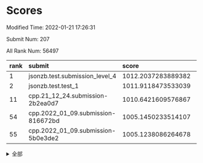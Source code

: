 # Scores

Modified Time: 2022-01-21 17:26:31

Submit Num: 207

All Rank Num: 56497

| rank |               submit               |       score        |       sigma        | pk_num |
| :--- | :--------------------------------- | :----------------- | :----------------- | :----- |
| 1    | jsonzb.test.submission_level_4     | 1012.2037283889382 | 0.8006641959198856 | 1095   |
| 2    | jsonzb.test.test_1                 | 1011.9118473533039 | 0.7817238214393856 | 1089   |
| 11   | cpp.21_12_24.submission-2b2ea0d7   | 1010.6421609576867 | 0.7941783352404201 | 1089   |
| 54   | cpp.2022_01_09.submission-816672bd | 1005.1450233514107 | 0.7063830794327843 | 1089   |
| 55   | cpp.2022_01_09.submission-5b0e3de2 | 1005.1238086264678 | 0.7191313646589456 | 1092   |


<details>
<summary>全部</summary>

| rank |                 submit                 |       score        |       sigma        | pk_num |
| :--- | :------------------------------------- | :----------------- | :----------------- | :----- |
| 1    | jsonzb.test.submission_level_4         | 1012.2037283889382 | 0.8006641959198856 | 1095   |
| 2    | jsonzb.test.test_1                     | 1011.9118473533039 | 0.7817238214393856 | 1089   |
| 3    | gobigger.level_3.submission_level_3_27 | 1011.2536748619282 | 0.7742884267963347 | 1093   |
| 4    | gobigger.level_3.submission_level_3_44 | 1011.1441681976116 | 0.7673679483930111 | 1086   |
| 5    | gobigger.level_3.submission_level_3_4  | 1011.0276104203291 | 0.7661644614605769 | 1089   |
| 6    | gobigger.level_3.submission_level_3_35 | 1010.9442063679027 | 0.7902953837253902 | 1097   |
| 7    | gobigger.level_3.submission_level_3_42 | 1010.9273198264566 | 0.7909940013398841 | 1094   |
| 8    | gobigger.level_3.submission_level_3_0  | 1010.8709631849562 | 0.7671482705431399 | 1090   |
| 9    | gobigger.level_3.submission_level_3_13 | 1010.739272866537  | 0.7611685847714786 | 1095   |
| 10   | gobigger.level_3.submission_level_3_9  | 1010.6560857419628 | 0.7589910073921042 | 1093   |
| 11   | cpp.21_12_24.submission-2b2ea0d7       | 1010.6421609576867 | 0.7941783352404201 | 1089   |
| 12   | gobigger.level_3.submission_level_3_19 | 1010.5111992259099 | 0.7637437206481302 | 1093   |
| 13   | gobigger.level_3.submission_level_3_15 | 1010.3811972981257 | 0.7812274884864406 | 1096   |
| 14   | gobigger.level_3.submission_level_3_16 | 1010.3704533916884 | 0.7683372757338309 | 1093   |
| 15   | gobigger.level_3.submission_level_3_7  | 1010.3213090597449 | 0.7538556106430226 | 1089   |
| 16   | gobigger.level_3.submission_level_3_30 | 1010.2900097952884 | 0.7500146440665346 | 1090   |
| 17   | gobigger.level_3.submission_level_3_14 | 1010.2894210455222 | 0.7555451473265448 | 1092   |
| 18   | gobigger.level_3.submission_level_3_49 | 1010.2237019493087 | 0.7667852800175472 | 1090   |
| 19   | gobigger.level_3.submission_level_3_28 | 1010.2147133073395 | 0.7308007055203991 | 1090   |
| 20   | gobigger.level_3.submission_level_3_33 | 1010.1876225484493 | 0.7410511434318567 | 1093   |
| 21   | gobigger.level_3.submission_level_3_25 | 1010.1811090931633 | 0.7808840103799899 | 1091   |
| 22   | gobigger.level_3.submission_level_3_18 | 1010.1204248550096 | 0.7619878875605665 | 1090   |
| 23   | gobigger.level_3.submission_level_3_23 | 1010.018165096545  | 0.7762677140549834 | 1091   |
| 24   | gobigger.level_3.submission_level_3_26 | 1010.0102633927534 | 0.7521876365509024 | 1094   |
| 25   | gobigger.level_3.submission_level_3_24 | 1009.9900086413352 | 0.7542026620516256 | 1089   |
| 26   | gobigger.level_3.submission_level_3_1  | 1009.978225863305  | 0.7533209999232235 | 1092   |
| 27   | gobigger.level_3.submission_level_3_11 | 1009.9710161635753 | 0.7474187697027911 | 1088   |
| 28   | gobigger.level_3.submission_level_3_6  | 1009.967321105642  | 0.7916696087669973 | 1089   |
| 29   | gobigger.level_3.submission_level_3_2  | 1009.9180226167385 | 0.7594731591138685 | 1095   |
| 30   | gobigger.level_3.submission_level_3_48 | 1009.8622379926102 | 0.7643591651095883 | 1090   |
| 31   | gobigger.level_3.submission_level_3_47 | 1009.6693543947431 | 0.7759841090055626 | 1094   |
| 32   | gobigger.level_3.submission_level_3_17 | 1009.6419399850708 | 0.7810566504885217 | 1087   |
| 33   | gobigger.level_3.submission_level_3_41 | 1009.6358051821157 | 0.7308534725956792 | 1091   |
| 34   | gobigger.level_3.submission_level_3_21 | 1009.5873104055455 | 0.7420810115893574 | 1094   |
| 35   | gobigger.level_3.submission_level_3_43 | 1009.5581594062083 | 0.7401828050222212 | 1093   |
| 36   | gobigger.level_3.submission_level_3_12 | 1009.550677395159  | 0.7612925336178996 | 1093   |
| 37   | gobigger.level_3.submission_level_3_39 | 1009.4409563005916 | 0.7649043997927784 | 1098   |
| 38   | gobigger.level_3.submission_level_3_40 | 1009.4307380110905 | 0.7558097583512964 | 1095   |
| 39   | gobigger.level_3.submission_level_3_46 | 1009.4221576021238 | 0.7491974955447958 | 1092   |
| 40   | gobigger.level_3.submission_level_3_34 | 1009.3939132376871 | 0.7777177020362988 | 1092   |
| 41   | gobigger.level_3.submission_level_3_8  | 1009.3800530206274 | 0.7560019612204416 | 1092   |
| 42   | gobigger.level_3.submission_level_3_38 | 1009.356471004476  | 0.7479289240558475 | 1090   |
| 43   | gobigger.level_3.submission_level_3_45 | 1009.3364567560425 | 0.762395364683138  | 1092   |
| 44   | gobigger.level_3.submission_level_3_3  | 1009.3235915915417 | 0.7558502437887469 | 1087   |
| 45   | gobigger.level_3.submission_level_3_31 | 1009.2642021505675 | 0.7678514353033967 | 1093   |
| 46   | gobigger.level_3.submission_level_3_29 | 1008.8745070553684 | 0.7531789738074025 | 1092   |
| 47   | gobigger.level_3.submission_level_3_32 | 1008.7018009047687 | 0.7653301300289915 | 1085   |
| 48   | gobigger.level_3.submission_level_3_22 | 1008.5835614624505 | 0.7528215616848961 | 1098   |
| 49   | gobigger.level_3.submission_level_3_37 | 1008.5375367548253 | 0.7734515609859222 | 1094   |
| 50   | gobigger.level_3.submission_level_3_20 | 1008.3366217581337 | 0.7332448566280387 | 1090   |
| 51   | gobigger.level_3.submission_level_3_5  | 1008.3211735420335 | 0.7473429612137397 | 1087   |
| 52   | gobigger.level_3.submission_level_3_36 | 1007.9830237565435 | 0.7532987612759181 | 1093   |
| 53   | gobigger.level_3.submission_level_3_10 | 1007.8553249549244 | 0.7224915991059234 | 1087   |
| 54   | cpp.2022_01_09.submission-816672bd     | 1005.1450233514107 | 0.7063830794327843 | 1089   |
| 55   | cpp.2022_01_09.submission-5b0e3de2     | 1005.1238086264678 | 0.7191313646589456 | 1092   |
| 56   | gobigger.level_1.submission_level_1_29 | 1004.96153208055   | 0.7260372643630791 | 1091   |
| 57   | gobigger.level_1.submission_level_1_31 | 1004.641806312694  | 0.7267693797189789 | 1099   |
| 58   | gobigger.level_1.submission_level_1_30 | 1004.4507716245669 | 0.7272176204928311 | 1095   |
| 59   | gobigger.level_1.submission_level_1_20 | 1004.2263039359757 | 0.7204989598112976 | 1090   |
| 60   | gobigger.level_1.submission_level_1_34 | 1004.2216414041118 | 0.7139954312653835 | 1092   |
| 61   | gobigger.level_1.submission_level_1_3  | 1004.2175275132184 | 0.7113385762423281 | 1090   |
| 62   | gobigger.level_1.submission_level_1_26 | 1004.1817882798675 | 0.7163692151326351 | 1091   |
| 63   | gobigger.level_1.submission_level_1_35 | 1004.0719583187118 | 0.7203343558541387 | 1091   |
| 64   | gobigger.level_1.submission_level_1_27 | 1004.0037505736484 | 0.7072318728211734 | 1093   |
| 65   | gobigger.level_1.submission_level_1_25 | 1003.9956955377193 | 0.7214747171238659 | 1097   |
| 66   | gobigger.level_1.submission_level_1_48 | 1003.9686726008738 | 0.7045596780355361 | 1085   |
| 67   | gobigger.level_1.submission_level_1_6  | 1003.8836405522021 | 0.7310553741638653 | 1092   |
| 68   | gobigger.level_1.submission_level_1_47 | 1003.8697478214045 | 0.7163325796893126 | 1090   |
| 69   | gobigger.level_1.submission_level_1_41 | 1003.7610967590317 | 0.7140482274947895 | 1093   |
| 70   | gobigger.level_1.submission_level_1_49 | 1003.712221430462  | 0.7249927216350057 | 1089   |
| 71   | gobigger.level_1.submission_level_1_32 | 1003.6260501324097 | 0.7136894454359064 | 1093   |
| 72   | gobigger.level_1.submission_level_1_9  | 1003.4640920348044 | 0.7242129968542865 | 1093   |
| 73   | gobigger.level_1.submission_level_1_24 | 1003.4621261633528 | 0.726854315791018  | 1089   |
| 74   | gobigger.level_1.submission_level_1_11 | 1003.4371922235802 | 0.7108487859903181 | 1090   |
| 75   | gobigger.level_1.submission_level_1_33 | 1003.4339990715644 | 0.7235425599912098 | 1087   |
| 76   | gobigger.level_1.submission_level_1_7  | 1003.3441257020413 | 0.7123478664753756 | 1094   |
| 77   | gobigger.level_1.submission_level_1_15 | 1003.3065916678494 | 0.7190062743689961 | 1092   |
| 78   | gobigger.level_1.submission_level_1_10 | 1003.2599880696487 | 0.7225647484899081 | 1086   |
| 79   | gobigger.level_1.submission_level_1_12 | 1003.2464542391193 | 0.7156347033970665 | 1093   |
| 80   | gobigger.level_1.submission_level_1_46 | 1003.2173521064266 | 0.7152611227537959 | 1091   |
| 81   | gobigger.level_1.submission_level_1_18 | 1003.195726314055  | 0.716226417906956  | 1092   |
| 82   | gobigger.level_1.submission_level_1_22 | 1003.1556318970866 | 0.7197730587361494 | 1092   |
| 83   | gobigger.level_1.submission_level_1_2  | 1003.0366200934784 | 0.7078582872272672 | 1089   |
| 84   | gobigger.level_1.submission_level_1_13 | 1002.9410549411836 | 0.718882509576876  | 1094   |
| 85   | gobigger.level_1.submission_level_1_40 | 1002.9328188240397 | 0.7133823737565173 | 1088   |
| 86   | gobigger.level_1.submission_level_1_21 | 1002.926431472061  | 0.71838418431137   | 1094   |
| 87   | gobigger.level_1.submission_level_1_8  | 1002.9038168398065 | 0.7215785593792511 | 1093   |
| 88   | gobigger.level_1.submission_level_1_23 | 1002.8170459422229 | 0.7156877558924801 | 1091   |
| 89   | gobigger.level_1.submission_level_1_16 | 1002.7627466596534 | 0.714277505834859  | 1093   |
| 90   | gobigger.level_1.submission_level_1_39 | 1002.7602214394193 | 0.7272106829278736 | 1093   |
| 91   | gobigger.level_1.submission_level_1_1  | 1002.7554427048477 | 0.7119333606996538 | 1093   |
| 92   | gobigger.level_1.submission_level_1_43 | 1002.7481796778478 | 0.714673859125216  | 1089   |
| 93   | gobigger.level_1.submission_level_1_0  | 1002.7445109907545 | 0.7272403643815134 | 1095   |
| 94   | gobigger.level_1.submission_level_1_37 | 1002.4355286626054 | 0.7135216787184989 | 1089   |
| 95   | gobigger.level_1.submission_level_1_14 | 1002.4059465081621 | 0.7144866528258085 | 1092   |
| 96   | gobigger.level_1.submission_level_1_5  | 1002.3465095126569 | 0.7150129265435672 | 1098   |
| 97   | gobigger.level_1.submission_level_1_4  | 1002.3108897171479 | 0.7328045543776006 | 1094   |
| 98   | gobigger.level_1.submission_level_1_44 | 1002.2942322093259 | 0.7053744024679498 | 1091   |
| 99   | gobigger.level_1.submission_level_1_28 | 1002.2574677705724 | 0.7004887562614472 | 1088   |
| 100  | gobigger.level_1.submission_level_1_45 | 1002.2391798210303 | 0.7233350851705765 | 1093   |
| 101  | gobigger.level_1.submission_level_1_19 | 1002.1977915885157 | 0.7168371652626226 | 1092   |
| 102  | gobigger.level_1.submission_level_1_17 | 1002.1280226091067 | 0.7083697766887839 | 1091   |
| 103  | gobigger.level_1.submission_level_1_38 | 1001.9898913079264 | 0.713591592906757  | 1089   |
| 104  | gobigger.level_1.submission_level_1_42 | 1001.959594874048  | 0.7069937653048427 | 1092   |
| 105  | gobigger.level_1.submission_level_1_36 | 1001.3869816718778 | 0.7149259493885849 | 1087   |
| 106  | gobigger.random.submission_random_8    | 997.6316822417597  | 0.7052220216831304 | 1093   |
| 107  | gobigger.random.submission_random_2    | 997.2916946189192  | 0.70982432398034   | 1092   |
| 108  | gobigger.random.submission_random_15   | 997.1806870260464  | 0.7113325511843477 | 1091   |
| 109  | gobigger.random.submission_random_27   | 997.0823207577519  | 0.7207561924794736 | 1089   |
| 110  | gobigger.random.submission_random_24   | 997.0774031511423  | 0.7046864680346399 | 1088   |
| 111  | gobigger.random.submission_random_20   | 997.0543335820089  | 0.7128644853129317 | 1092   |
| 112  | gobigger.random.submission_random_32   | 996.8768465494509  | 0.7087474011096956 | 1089   |
| 113  | gobigger.random.submission_random_7    | 996.8712830091863  | 0.716415572740815  | 1088   |
| 114  | gobigger.random.submission_random_17   | 996.7981352826794  | 0.70849387997638   | 1091   |
| 115  | gobigger.random.submission_random_38   | 996.7637615403906  | 0.7092125741664251 | 1088   |
| 116  | gobigger.random.submission_random_9    | 996.6754129684963  | 0.7001411952013417 | 1097   |
| 117  | gobigger.random.submission_random_14   | 996.5049623090985  | 0.7205744363093267 | 1091   |
| 118  | gobigger.random.submission_random_39   | 996.4963350647835  | 0.7116187013082678 | 1087   |
| 119  | gobigger.random.submission_random_40   | 996.4715808764454  | 0.7032024011571867 | 1097   |
| 120  | gobigger.random.submission_random_25   | 996.4377110737825  | 0.7061540109560516 | 1099   |
| 121  | gobigger.random.submission_random_48   | 996.3750958722002  | 0.711334373027957  | 1092   |
| 122  | gobigger.random.submission_random_26   | 996.1836506322533  | 0.7113689372665865 | 1094   |
| 123  | gobigger.random.submission_random_36   | 996.1536475465481  | 0.7150859253534804 | 1090   |
| 124  | gobigger.random.submission_random_49   | 996.1467393273454  | 0.7094281228952275 | 1096   |
| 125  | gobigger.random.submission_random_29   | 996.0134570501621  | 0.710047322379981  | 1093   |
| 126  | gobigger.random.submission_random_11   | 995.9689586918361  | 0.7139880055228974 | 1094   |
| 127  | gobigger.random.submission_random_30   | 995.9037794556895  | 0.7240510463045192 | 1088   |
| 128  | gobigger.random.submission_random_37   | 995.9014632115848  | 0.6921874654610233 | 1092   |
| 129  | gobigger.random.submission_random_35   | 995.8729795350088  | 0.7385342630284186 | 1094   |
| 130  | gobigger.random.submission_random_10   | 995.8606520502437  | 0.7159793201494682 | 1090   |
| 131  | gobigger.random.submission_random_42   | 995.8598514094627  | 0.711079718579935  | 1089   |
| 132  | gobigger.random.submission_random_12   | 995.8267196482392  | 0.7033555988264397 | 1095   |
| 133  | gobigger.random.submission_random_21   | 995.792158144763   | 0.7086711307331737 | 1092   |
| 134  | gobigger.random.submission_random_18   | 995.7176754166742  | 0.7030380303102121 | 1092   |
| 135  | gobigger.random.submission_random_19   | 995.6925827862423  | 0.7039455710245738 | 1090   |
| 136  | gobigger.random.submission_random_1    | 995.597429294664   | 0.7145564573252496 | 1091   |
| 137  | gobigger.random.submission_random_47   | 995.5805500148591  | 0.7091648361356443 | 1092   |
| 138  | gobigger.random.submission_random_46   | 995.520482345976   | 0.7095401661133214 | 1095   |
| 139  | gobigger.random.submission_random_44   | 995.5152416147852  | 0.7038959243643387 | 1091   |
| 140  | gobigger.random.submission_random_31   | 995.4947598206253  | 0.6993642527034466 | 1091   |
| 141  | gobigger.random.submission_random_43   | 995.4558454598246  | 0.7097435585380557 | 1086   |
| 142  | gobigger.random.submission_random_23   | 995.416873715967   | 0.7056898592715598 | 1091   |
| 143  | gobigger.random.submission_random_22   | 995.3981766897656  | 0.7108978150930624 | 1087   |
| 144  | gobigger.random.submission_random_41   | 995.3865493625365  | 0.7239960872601622 | 1092   |
| 145  | gobigger.random.submission_random_45   | 995.3417138997953  | 0.7026346088671013 | 1090   |
| 146  | gobigger.random.submission_random_16   | 995.3179023632824  | 0.7123321758721939 | 1091   |
| 147  | gobigger.random.submission_random_13   | 995.2678733627381  | 0.733512932875111  | 1089   |
| 148  | gobigger.random.submission_random_3    | 995.1361503839258  | 0.7027674810002507 | 1091   |
| 149  | gobigger.random.submission_random_28   | 995.0792814099249  | 0.7092532109144122 | 1094   |
| 150  | gobigger.random.submission_random_5    | 995.0770305700319  | 0.7156912530212141 | 1092   |
| 151  | gobigger.random.submission_random_0    | 995.0273513622768  | 0.7273567993017527 | 1089   |
| 152  | gobigger.random.submission_random_6    | 994.9583261972073  | 0.7233907264424672 | 1092   |
| 153  | gobigger.random.submission_random_33   | 994.6929637346988  | 0.7289047721971411 | 1093   |
| 154  | gobigger.random.submission_random_4    | 994.4381718120684  | 0.7203175131245542 | 1098   |
| 155  | gobigger.random.submission_random_34   | 994.2971304067366  | 0.719092228888539  | 1096   |
| 156  | gobigger.level_2.submission_level_2_10 | 993.7734972638772  | 0.7346629977184997 | 1094   |
| 157  | gobigger.level_2.submission_level_2_44 | 993.7466448034766  | 0.7483987824060463 | 1093   |
| 158  | gobigger.level_2.submission_level_2_5  | 993.5246238346907  | 0.7426701164701135 | 1089   |
| 159  | gobigger.level_2.submission_level_2_17 | 993.3974849748591  | 0.7441526797997324 | 1093   |
| 160  | gobigger.level_2.submission_level_2_20 | 993.3445502561185  | 0.7378246749798074 | 1092   |
| 161  | gobigger.level_2.submission_level_2_34 | 993.2279428476301  | 0.7209628304559903 | 1092   |
| 162  | gobigger.level_2.submission_level_2_4  | 993.0816294794553  | 0.743766826754635  | 1091   |
| 163  | gobigger.level_2.submission_level_2_21 | 993.0482299851091  | 0.7274475707294303 | 1092   |
| 164  | gobigger.level_2.submission_level_2_36 | 992.9190184380275  | 0.7373818353971116 | 1095   |
| 165  | gobigger.level_2.submission_level_2_32 | 992.8452049300629  | 0.7337413696661803 | 1092   |
| 166  | gobigger.level_2.submission_level_2_45 | 992.7774067224133  | 0.7308395062266813 | 1095   |
| 167  | gobigger.level_2.submission_level_2_1  | 992.6767800184482  | 0.7408373538215358 | 1084   |
| 168  | gobigger.level_2.submission_level_2_35 | 992.6338067016811  | 0.7362962687759925 | 1095   |
| 169  | gobigger.level_2.submission_level_2_24 | 992.6255908187186  | 0.7449852249845984 | 1089   |
| 170  | gobigger.level_2.submission_level_2_12 | 992.6166715320418  | 0.7288726713155295 | 1094   |
| 171  | gobigger.level_2.submission_level_2_15 | 992.615570187466   | 0.7384630175467247 | 1092   |
| 172  | gobigger.level_2.submission_level_2_31 | 992.5628955477555  | 0.7503513517467507 | 1090   |
| 173  | gobigger.level_2.submission_level_2_23 | 992.5144032309952  | 0.7225558812193238 | 1092   |
| 174  | gobigger.level_2.submission_level_2_29 | 992.4912021825463  | 0.7378410108846396 | 1092   |
| 175  | gobigger.level_2.submission_level_2_2  | 992.4423700908808  | 0.7537073323266179 | 1094   |
| 176  | gobigger.level_2.submission_level_2_9  | 992.4236220289216  | 0.7308992083587306 | 1089   |
| 177  | gobigger.level_2.submission_level_2_33 | 992.4000264523072  | 0.7300376299651625 | 1090   |
| 178  | gobigger.level_2.submission_level_2_49 | 992.1995216481921  | 0.7579293942927843 | 1092   |
| 179  | gobigger.level_2.submission_level_2_6  | 992.198898238307   | 0.7422334417868703 | 1094   |
| 180  | gobigger.level_2.submission_level_2_40 | 992.197276513087   | 0.7441249542806566 | 1095   |
| 181  | gobigger.level_2.submission_level_2_22 | 992.154265523794   | 0.7363138744409526 | 1094   |
| 182  | gobigger.level_2.submission_level_2_48 | 992.1347540518605  | 0.7456584838014401 | 1089   |
| 183  | gobigger.level_2.submission_level_2_7  | 992.1058228522777  | 0.7362935981826597 | 1090   |
| 184  | gobigger.level_2.submission_level_2_38 | 992.0762663606986  | 0.7339795378836126 | 1093   |
| 185  | gobigger.level_2.submission_level_2_0  | 992.0337512355428  | 0.7498114900555582 | 1091   |
| 186  | gobigger.level_2.submission_level_2_8  | 992.0105281572573  | 0.7564265419602971 | 1094   |
| 187  | gobigger.level_2.submission_level_2_11 | 991.9882612314445  | 0.7369291543457648 | 1094   |
| 188  | gobigger.level_2.submission_level_2_26 | 991.9688100376737  | 0.7631663010619772 | 1087   |
| 189  | gobigger.level_2.submission_level_2_14 | 991.9430867094644  | 0.7365477182296277 | 1093   |
| 190  | gobigger.level_2.submission_level_2_41 | 991.8787643067291  | 0.7648248305677924 | 1086   |
| 191  | gobigger.level_2.submission_level_2_43 | 991.8466603701114  | 0.7372213162707363 | 1096   |
| 192  | gobigger.level_2.submission_level_2_39 | 991.5786289053098  | 0.751416161318452  | 1096   |
| 193  | gobigger.level_2.submission_level_2_46 | 991.5588484475566  | 0.7658291448978063 | 1092   |
| 194  | gobigger.level_2.submission_level_2_37 | 991.5070454116819  | 0.7492790968230788 | 1092   |
| 195  | gobigger.level_2.submission_level_2_30 | 991.479279821908   | 0.7543705463098873 | 1091   |
| 196  | gobigger.level_2.submission_level_2_19 | 991.4056905255188  | 0.7561820397200673 | 1091   |
| 197  | gobigger.level_2.submission_level_2_16 | 991.4044319046575  | 0.7466095324834751 | 1091   |
| 198  | gobigger.level_2.submission_level_2_42 | 991.3182409135266  | 0.769345294170698  | 1090   |
| 199  | gobigger.level_2.submission_level_2_27 | 991.2075690829214  | 0.7644893373972091 | 1091   |
| 200  | gobigger.level_2.submission_level_2_25 | 990.9472774895382  | 0.7307803572626004 | 1094   |
| 201  | gobigger.level_2.submission_level_2_18 | 990.8583130876002  | 0.7491119900301239 | 1096   |
| 202  | gobigger.level_2.submission_level_2_47 | 990.6321626515565  | 0.7436591993988688 | 1096   |
| 203  | gobigger.level_2.submission_level_2_3  | 990.6051115341864  | 0.7521550587862866 | 1091   |
| 204  | gobigger.level_2.submission_level_2_13 | 990.4749275923465  | 0.7586660930838672 | 1094   |
| 205  | gobigger.level_2.submission_level_2_28 | 990.4090999400204  | 0.7447559048723447 | 1092   |
| 206  | gobigger.none.submission_none_0        | 977.7403812069064  | 1.3041269177240458 | 1095   |
| 207  | gobigger.none.submission_none_1        | 976.3371012266467  | 1.3864998885452255 | 1095   |

</details>